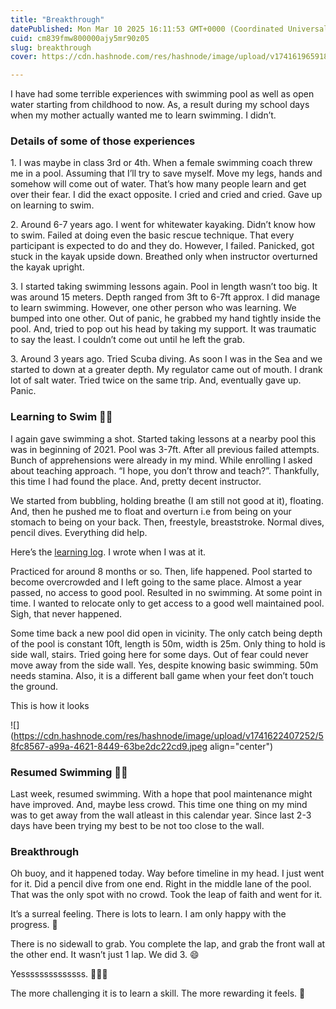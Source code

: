 ```yaml
---
title: "Breakthrough"
datePublished: Mon Mar 10 2025 16:11:53 GMT+0000 (Coordinated Universal Time)
cuid: cm839fmw800000ajy5mr90z05
slug: breakthrough
cover: https://cdn.hashnode.com/res/hashnode/image/upload/v1741619659182/c0a71e2f-b7b9-4eaf-af99-1f1a9c50ef48.jpeg

---
```


I have had some terrible experiences with swimming pool as well as open water starting from childhood to now. As, a result during my school days when my mother actually wanted me to learn swimming. I didn’t.

### Details of some of those experiences

1\. I was maybe in class 3rd or 4th. When a female swimming coach threw me in a pool. Assuming that I’ll try to save myself. Move my legs, hands and somehow will come out of water. That’s how many people learn and get over their fear. I did the exact opposite. I cried and cried and cried. Gave up on learning to swim.

2\. Around 6-7 years ago. I went for whitewater kayaking. Didn’t know how to swim. Failed at doing even the basic rescue technique. That every participant is expected to do and they do. However, I failed. Panicked, got stuck in the kayak upside down. Breathed only when instructor overturned the kayak upright.

3\. I started taking swimming lessons again. Pool in length wasn’t too big. It was around 15 meters. Depth ranged from 3ft to 6-7ft approx. I did manage to learn swimming. However, one other person who was learning. We bumped into one other. Out of panic, he grabbed my hand tightly inside the pool. And, tried to pop out his head by taking my support. It was traumatic to say the least. I couldn’t come out until he left the grab.

3\. Around 3 years ago. Tried Scuba diving. As soon I was in the Sea and we started to down at a greater depth. My regulator came out of mouth. I drank lot of salt water. Tried twice on the same trip. And, eventually gave up. Panic.

### Learning to Swim 🏊‍♀️

I again gave swimming a shot. Started taking lessons at a nearby pool this was in beginning of 2021. Pool was 3-7ft. After all previous failed attempts. Bunch of apprehensions were already in my mind. While enrolling I asked about teaching approach. “I hope, you don’t throw and teach?”. Thankfully, this time I had found the place. And, pretty decent instructor.

We started from bubbling, holding breathe (I am still not good at it), floating. And, then he pushed me to float and overturn i.e from being on your stomach to being on your back. Then, freestyle, breaststroke. Normal dives, pencil dives. Everything did help.

Here’s the [learning log](https://docs.google.com/document/d/1nQMflxfw44ZoaCByYY7Io8Uhk8_tS2I0sQxyZK3e7Ik/edit?usp=sharing). I wrote when I was at it.

Practiced for around 8 months or so. Then, life happened. Pool started to become overcrowded and I left going to the same place. Almost a year passed, no access to good pool. Resulted in no swimming. At some point in time. I wanted to relocate only to get access to a good well maintained pool. Sigh, that never happened.

Some time back a new pool did open in vicinity. The only catch being depth of the pool is constant 10ft, length is 50m, width is 25m. Only thing to hold is side wall, stairs. Tried going here for some days. Out of fear could never move away from the side wall. Yes, despite knowing basic swimming. 50m needs stamina. Also, it is a different ball game when your feet don’t touch the ground.

This is how it looks

![](https://cdn.hashnode.com/res/hashnode/image/upload/v1741622407252/58fc8567-a99a-4621-8449-63be2dc22cd9.jpeg align="center")

### Resumed Swimming 🏊‍♀️

Last week, resumed swimming. With a hope that pool maintenance might have improved. And, maybe less crowd. This time one thing on my mind was to get away from the wall atleast in this calendar year. Since last 2-3 days have been trying my best to be not too close to the wall.

### Breakthrough

Oh buoy, and it happened today. Way before timeline in my head. I just went for it. Did a pencil dive from one end. Right in the middle lane of the pool. That was the only spot with no crowd. Took the leap of faith and went for it.

It’s a surreal feeling. There is lots to learn. I am only happy with the progress. 💪

There is no sidewall to grab. You complete the lap, and grab the front wall at the other end. It wasn’t just 1 lap. We did 3. 😄

Yessssssssssssss. 💃🏊‍♀️  
  
The more challenging it is to learn a skill. The more rewarding it feels. 💛